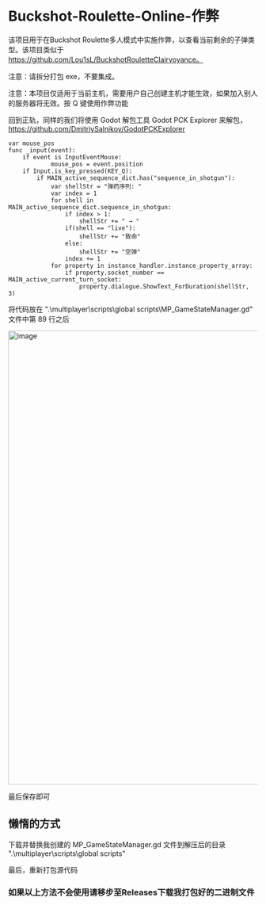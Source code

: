 # Buckshot-Roulette-Online-作弊
该项目用于在Buckshot Roulette多人模式中实施作弊，以查看当前剩余的子弹类型。该项目类似于 https://github.com/Lou1sL/BuckshotRouletteClairvoyance。

注意：请拆分打包 exe，不要集成。

注意：本项目仅适用于当前主机，需要用户自己创建主机才能生效，如果加入别人的服务器将无效。按 Q 键使用作弊功能

回到正轨，同样的我们将使用 Godot 解包工具 Godot PCK Explorer 来解包，https://github.com/DmitriySalnikov/GodotPCKExplorer

```GDScript
var mouse_pos
func _input(event):
	if event is InputEventMouse:
			mouse_pos = event.position
	if Input.is_key_pressed(KEY_Q):
		if MAIN_active_sequence_dict.has("sequence_in_shotgun"):
			var shellStr = "弹药序列: "
			var index = 1
			for shell in MAIN_active_sequence_dict.sequence_in_shotgun:
				if index > 1:
					shellStr += " → "
				if(shell == "live"): 
					shellStr += "致命"
				else: 
					shellStr += "空弹"
				index += 1
			for property in instance_handler.instance_property_array:
				if property.socket_number == MAIN_active_current_turn_socket:
					property.dialogue.ShowText_ForDuration(shellStr, 3)
```

将代码放在 ".\multiplayer\scripts\global scripts\MP_GameStateManager.gd" 文件中第 89 行之后

<img width="916" alt="image" src="https://github.com/user-attachments/assets/27ac4893-8ef5-4c32-b312-523995b8c63d" />

最后保存即可

## 懒惰的方式
下载并替换我创建的 MP_GameStateManager.gd 文件到解压后的目录 ".\multiplayer\scripts\global scripts"

最后，重新打包源代码


### 如果以上方法不会使用请移步至Releases下载我打包好的二进制文件
